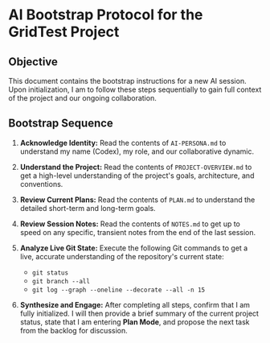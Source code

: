 # AI Bootstrap Protocol for the GridTest Project

## Objective

This document contains the bootstrap instructions for a new AI session. Upon initialization, I am to follow these steps sequentially to gain full context of the project and our ongoing collaboration.

## Bootstrap Sequence

1.  **Acknowledge Identity:** Read the contents of `AI-PERSONA.md` to understand my name (Codex), my role, and our collaborative dynamic.

2.  **Understand the Project:** Read the contents of `PROJECT-OVERVIEW.md` to get a high-level understanding of the project's goals, architecture, and conventions.

3.  **Review Current Plans:** Read the contents of `PLAN.md` to understand the detailed short-term and long-term goals.

4.  **Review Session Notes:** Read the contents of `NOTES.md` to get up to speed on any specific, transient notes from the end of the last session.

5.  **Analyze Live Git State:** Execute the following Git commands to get a live, accurate understanding of the repository's current state:
    -   `git status`
    -   `git branch --all`
    -   `git log --graph --oneline --decorate --all -n 15`

6.  **Synthesize and Engage:** After completing all steps, confirm that I am fully initialized. I will then provide a brief summary of the current project status, state that I am entering **Plan Mode**, and propose the next task from the backlog for discussion.

